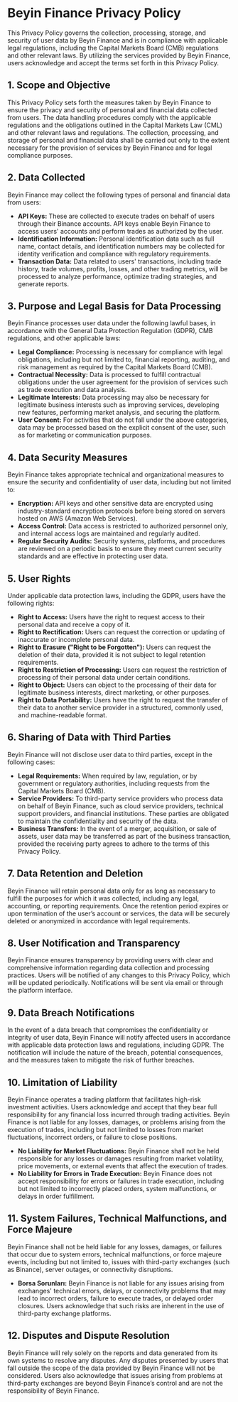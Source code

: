 # Beyin Finance Privacy Policy

This Privacy Policy governs the collection, processing, storage, and security of user data by Beyin Finance and is in compliance with applicable legal regulations, including the Capital Markets Board (CMB) regulations and other relevant laws. By utilizing the services provided by Beyin Finance, users acknowledge and accept the terms set forth in this Privacy Policy.

## 1. Scope and Objective

This Privacy Policy sets forth the measures taken by Beyin Finance to ensure the privacy and security of personal and financial data collected from users. The data handling procedures comply with the applicable regulations and the obligations outlined in the Capital Markets Law (CML) and other relevant laws and regulations. The collection, processing, and storage of personal and financial data shall be carried out only to the extent necessary for the provision of services by Beyin Finance and for legal compliance purposes.

## 2. Data Collected

Beyin Finance may collect the following types of personal and financial data from users:

- **API Keys:** These are collected to execute trades on behalf of users through their Binance accounts. API keys enable Beyin Finance to access users' accounts and perform trades as authorized by the user.
- **Identification Information:** Personal identification data such as full name, contact details, and identification numbers may be collected for identity verification and compliance with regulatory requirements.
- **Transaction Data:** Data related to users' transactions, including trade history, trade volumes, profits, losses, and other trading metrics, will be processed to analyze performance, optimize trading strategies, and generate reports.

## 3. Purpose and Legal Basis for Data Processing

Beyin Finance processes user data under the following lawful bases, in accordance with the General Data Protection Regulation (GDPR), CMB regulations, and other applicable laws:

- **Legal Compliance:** Processing is necessary for compliance with legal obligations, including but not limited to, financial reporting, auditing, and risk management as required by the Capital Markets Board (CMB).
- **Contractual Necessity:** Data is processed to fulfill contractual obligations under the user agreement for the provision of services such as trade execution and data analysis.
- **Legitimate Interests:** Data processing may also be necessary for legitimate business interests such as improving services, developing new features, performing market analysis, and securing the platform.
- **User Consent:** For activities that do not fall under the above categories, data may be processed based on the explicit consent of the user, such as for marketing or communication purposes.

## 4. Data Security Measures

Beyin Finance takes appropriate technical and organizational measures to ensure the security and confidentiality of user data, including but not limited to:

- **Encryption:** API keys and other sensitive data are encrypted using industry-standard encryption protocols before being stored on servers hosted on AWS (Amazon Web Services).
- **Access Control:** Data access is restricted to authorized personnel only, and internal access logs are maintained and regularly audited.
- **Regular Security Audits:** Security systems, platforms, and procedures are reviewed on a periodic basis to ensure they meet current security standards and are effective in protecting user data.

## 5. User Rights

Under applicable data protection laws, including the GDPR, users have the following rights:

- **Right to Access:** Users have the right to request access to their personal data and receive a copy of it.
- **Right to Rectification:** Users can request the correction or updating of inaccurate or incomplete personal data.
- **Right to Erasure ("Right to be Forgotten"):** Users can request the deletion of their data, provided it is not subject to legal retention requirements.
- **Right to Restriction of Processing:** Users can request the restriction of processing of their personal data under certain conditions.
- **Right to Object:** Users can object to the processing of their data for legitimate business interests, direct marketing, or other purposes.
- **Right to Data Portability:** Users have the right to request the transfer of their data to another service provider in a structured, commonly used, and machine-readable format.

## 6. Sharing of Data with Third Parties

Beyin Finance will not disclose user data to third parties, except in the following cases:

- **Legal Requirements:** When required by law, regulation, or by government or regulatory authorities, including requests from the Capital Markets Board (CMB).
- **Service Providers:** To third-party service providers who process data on behalf of Beyin Finance, such as cloud service providers, technical support providers, and financial institutions. These parties are obligated to maintain the confidentiality and security of the data.
- **Business Transfers:** In the event of a merger, acquisition, or sale of assets, user data may be transferred as part of the business transaction, provided the receiving party agrees to adhere to the terms of this Privacy Policy.

## 7. Data Retention and Deletion

Beyin Finance will retain personal data only for as long as necessary to fulfill the purposes for which it was collected, including any legal, accounting, or reporting requirements. Once the retention period expires or upon termination of the user’s account or services, the data will be securely deleted or anonymized in accordance with legal requirements.

## 8. User Notification and Transparency

Beyin Finance ensures transparency by providing users with clear and comprehensive information regarding data collection and processing practices. Users will be notified of any changes to this Privacy Policy, which will be updated periodically. Notifications will be sent via email or through the platform interface.

## 9. Data Breach Notifications

In the event of a data breach that compromises the confidentiality or integrity of user data, Beyin Finance will notify affected users in accordance with applicable data protection laws and regulations, including GDPR. The notification will include the nature of the breach, potential consequences, and the measures taken to mitigate the risk of further breaches.

## 10. Limitation of Liability

Beyin Finance operates a trading platform that facilitates high-risk investment activities. Users acknowledge and accept that they bear full responsibility for any financial loss incurred through trading activities. Beyin Finance is not liable for any losses, damages, or problems arising from the execution of trades, including but not limited to losses from market fluctuations, incorrect orders, or failure to close positions.

- **No Liability for Market Fluctuations:** Beyin Finance shall not be held responsible for any losses or damages resulting from market volatility, price movements, or external events that affect the execution of trades.
- **No Liability for Errors in Trade Execution:** Beyin Finance does not accept responsibility for errors or failures in trade execution, including but not limited to incorrectly placed orders, system malfunctions, or delays in order fulfillment.

## 11. System Failures, Technical Malfunctions, and Force Majeure

Beyin Finance shall not be held liable for any losses, damages, or failures that occur due to system errors, technical malfunctions, or force majeure events, including but not limited to, issues with third-party exchanges (such as Binance), server outages, or connectivity disruptions.

- **Borsa Sorunları:** Beyin Finance is not liable for any issues arising from exchanges' technical errors, delays, or connectivity problems that may lead to incorrect orders, failure to execute trades, or delayed order closures. Users acknowledge that such risks are inherent in the use of third-party exchange platforms.

## 12. Disputes and Dispute Resolution

Beyin Finance will rely solely on the reports and data generated from its own systems to resolve any disputes. Any disputes presented by users that fall outside the scope of the data provided by Beyin Finance will not be considered. Users also acknowledge that issues arising from problems at third-party exchanges are beyond Beyin Finance’s control and are not the responsibility of Beyin Finance.

